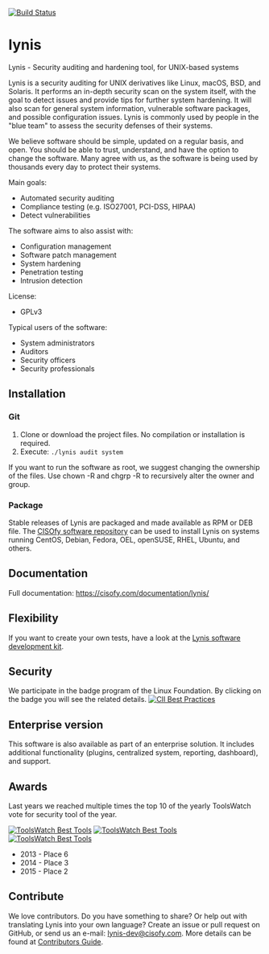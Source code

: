 [![Build Status](https://travis-ci.org/CISOfy/lynis.svg?branch=master)](https://travis-ci.org/CISOfy/lynis)

lynis
=====

Lynis - Security auditing and hardening tool, for UNIX-based systems

Lynis is a security auditing for UNIX derivatives like Linux, macOS, BSD, and Solaris. It performs an in-depth security scan on the system itself, with the goal to detect issues and provide tips for further system hardening. It will also scan for general system information, vulnerable software packages, and possible configuration issues. Lynis is commonly used by people in the "blue team" to assess the security defenses of their systems.

We believe software should be simple, updated on a regular basis, and open. You should be able to trust, understand, and have the option to change the software. Many agree with us, as the software is being used by thousands every day to protect their systems.

Main goals:
- Automated security auditing
- Compliance testing (e.g. ISO27001, PCI-DSS, HIPAA)
- Detect vulnerabilities

The software aims to also assist with:
- Configuration management
- Software patch management
- System hardening
- Penetration testing
- Intrusion detection

License:
- GPLv3

Typical users of the software:
- System administrators
- Auditors
- Security officers
- Security professionals


## Installation

### Git

1. Clone or download the project files. No compilation or installation is required.
2. Execute: `./lynis audit system`

If you want to run the software as root, we suggest changing the ownership of the files. Use chown -R and chgrp -R to recursively alter the owner and group.

### Package

Stable releases of Lynis are packaged and made available as RPM or DEB file. The [CISOfy software repository](https://packages.cisofy.com) can be used to install Lynis on systems running CentOS, Debian, Fedora, OEL, openSUSE, RHEL, Ubuntu, and others.

## Documentation
Full documentation: https://cisofy.com/documentation/lynis/

## Flexibility
If you want to create your own tests, have a look at the [Lynis software development kit](https://github.com/CISOfy/lynis-sdk).

## Security
We participate in the badge program of the Linux Foundation. By clicking on the badge you will see the related details.
[![CII Best Practices](https://bestpractices.coreinfrastructure.org/projects/96/badge)](https://bestpractices.coreinfrastructure.org/projects/96)

## Enterprise version
This software is also available as part of an enterprise solution. It includes additional functionality (plugins, centralized system, reporting, dashboard), and support.

## Awards
Last years we reached multiple times the top 10 of the yearly ToolsWatch vote for security tool of the year.

[![ToolsWatch Best Tools](https://www.toolswatch.org/badges/toptools/2013.svg)](https://www.toolswatch.org/2013/12/2013-top-security-tools-as-voted-by-toolswatch-org-readers/)
[![ToolsWatch Best Tools](https://www.toolswatch.org/badges/toptools/2014.svg)](https://www.toolswatch.org/2015/01/2014-top-security-tools-as-voted-by-toolswatch-org-readers/)
[![ToolsWatch Best Tools](https://www.toolswatch.org/badges/toptools/2015.svg)](https://www.toolswatch.org/2016/02/2015-top-security-tools-as-voted-by-toolswatch-org-readers/)

* 2013 - Place 6
* 2014 - Place 3
* 2015 - Place 2

## Contribute
We love contributors. Do you have something to share? Or help out with translating Lynis into your own language? Create an issue or pull request on GitHub, or send us an e-mail: lynis-dev@cisofy.com.
More details can be found at [Contributors Guide](https://github.com/CISOfy/lynis/blob/master/CONTRIBUTIONS.md).

